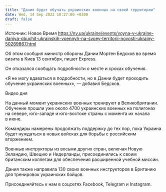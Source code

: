 ```yaml
---
title: "Дания будет обучать украинских военных на своей территории"
date: Wed, 14 Sep 2022 10:27:00 +0300
draft: false
---
```

Источник: Новое Время https://nv.ua/ukraine/events/voyna-v-ukraine-daniya-obuchit-ukrainskih-voennyh-na-svoey-territorii-novosti-ukrainy-50269867.html


 Об этом сообщил министр обороны Дании Мортен Бедсков во время визита в Киев 13 сентября, пишет Express.

Он отказался сообщать подробности о месте и сроках обучения.

«Я не могу вдаваться в подробности, но в Дании будет проходить обучение украинских военных», — добавил Бедсков.

 Видео дня   

На данный момент украинских военных тренируют в Великобритании. Обучение прошли уже около 4700 украинских военных на полигонах на севере, юго-западе и юго-востоке страны с момента их начала в июне.

Командиры намерены продолжать поддержку до тех пор, пока Украина будет нуждаться в новых войсках для борьбы с российским вторжением.

Военные инструкторы из восьми других стран, включая Новую Зеландию, Швецию и Нидерланды, присоединились к своим британским коллегам для обеспечения расширенной учебной миссии.

Дания также направила 130 своих военных инструкторов в Британию для тренировок украинских бойцов.

Присоединяйтесь к нам в соцсетях Facebook, Telegram и Instagram.

